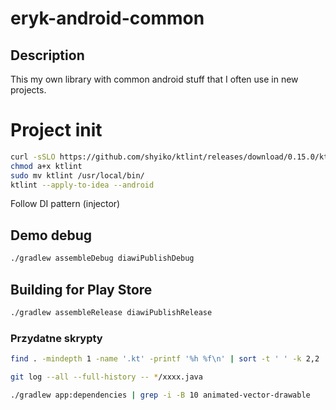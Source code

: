 # eryk-android-common

## Description
This my own library with common android stuff that I often use in  new projects.

# Project init
```bash
curl -sSLO https://github.com/shyiko/ktlint/releases/download/0.15.0/ktlint &&
chmod a+x ktlint
sudo mv ktlint /usr/local/bin/
ktlint --apply-to-idea --android
``` 

Follow DI pattern (injector)

## Demo debug

```bash
./gradlew assembleDebug diawiPublishDebug
```

## Building for Play Store

```bash
./gradlew assembleRelease diawiPublishRelease
```
### Przydatne skrypty
```bash
find . -mindepth 1 -name '.kt' -printf '%h %f\n' | sort -t ' ' -k 2,2 | uniq -f 1 --all-repeated=separate | tr ' ' '/'
```
```bash
git log --all --full-history -- */xxxx.java
```
```bash
./gradlew app:dependencies | grep -i -B 10 animated-vector-drawable
```